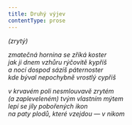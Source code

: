 ```yaml
---
title: Druhý výjev
contentType: prose
---
```


<section>

_(zrytý)_

_zmatečná hornina se zříká koster  
jak ji dnem vzhůru rýčovitě kypříš  
a nocí dospod sázíš páternoster  
kde býval nepochybně vrostlý cypřiš_

</section>

<section>

_v krvavém poli nesmlouvavě zrytém  
(a zapleveleném) tvým vlastním mýtem  
lepí se jíly pobořených ikon  
na paty plodů, které vzejdou — v nikom_

</section>
